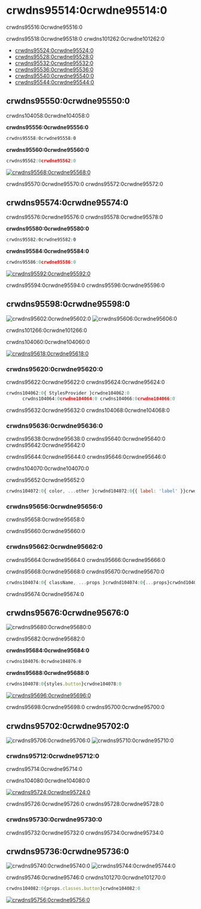 # crwdns95514:0crwdne95514:0

<p class="description">crwdns95516:0crwdne95516:0</p>

crwdns95518:0crwdne95518:0 crwdns101262:0crwdne101262:0

- [crwdns95524:0crwdne95524:0](crwdns95522:0crwdne95522:0)
- [crwdns95528:0crwdne95528:0](crwdns95526:0crwdne95526:0)
- [crwdns95532:0crwdne95532:0](crwdns95530:0crwdne95530:0)
- [crwdns95536:0crwdne95536:0](crwdns95534:0crwdne95534:0)
- [crwdns95540:0crwdne95540:0](crwdns95538:0crwdne95538:0)
- [crwdns95544:0crwdne95544:0](crwdns95542:0crwdne95542:0)

## crwdns95550:0crwdne95550:0

crwdns104058:0crwdne104058:0

**crwdns95556:0crwdne95556:0**

```css
crwdns95558:0crwdne95558:0
```

**crwdns95560:0crwdne95560:0**

```jsx
crwdns95562:0crwdne95562:0
```

[![crwdns95568:0crwdne95568:0](crwdns95566:0crwdne95566:0)](crwdns95564:0crwdne95564:0)

crwdns95570:0crwdne95570:0 crwdns95572:0crwdne95572:0

## crwdns95574:0crwdne95574:0

crwdns95576:0crwdne95576:0 crwdns95578:0crwdne95578:0

**crwdns95580:0crwdne95580:0**

```css
crwdns95582:0crwdne95582:0
```

**crwdns95584:0crwdne95584:0**

```jsx
crwdns95586:0crwdne95586:0
```

[![crwdns95592:0crwdne95592:0](crwdns95590:0crwdne95590:0)](crwdns95588:0crwdne95588:0)

crwdns95594:0crwdne95594:0 crwdns95596:0crwdne95596:0

## crwdns95598:0crwdne95598:0

![crwdns95602:0crwdne95602:0](crwdns95600:0crwdne95600:0) ![crwdns95606:0crwdne95606:0](crwdns95604:0crwdne95604:0)

crwdns101266:0crwdne101266:0

crwdns104060:0crwdne104060:0

[![crwdns95618:0crwdne95618:0](crwdns95616:0crwdne95616:0)](crwdns95614:0crwdne95614:0)

### crwdns95620:0crwdne95620:0

crwdns95622:0crwdne95622:0 crwdns95624:0crwdne95624:0

```jsx
crwdns104062:0{ StylesProvider }crwdne104062:0
      crwdns104064:0crwdne104064:0 crwdns104066:0crwdne104066:0
```

crwdns95632:0crwdne95632:0 crwdns104068:0crwdne104068:0

### crwdns95636:0crwdne95636:0

crwdns95638:0crwdne95638:0 crwdns95640:0crwdne95640:0 crwdns95642:0crwdne95642:0

crwdns95644:0crwdne95644:0 crwdns95646:0crwdne95646:0

crwdns104070:0crwdne104070:0

crwdns95652:0crwdne95652:0

```jsx
crwdns104072:0{ color, ...other }crwdnd104072:0{{ label: 'label' }}crwdnd104072:0{...other}crwdne104072:0
```

### crwdns95656:0crwdne95656:0

crwdns95658:0crwdne95658:0

crwdns95660:0crwdne95660:0

### crwdns95662:0crwdne95662:0

crwdns95664:0crwdne95664:0 crwdns95666:0crwdne95666:0

crwdns95668:0crwdne95668:0 crwdns95670:0crwdne95670:0

```jsx
crwdns104074:0{ className, ...props }crwdnd104074:0{...props}crwdnd104074:0{{ paper: className }}crwdne104074:0
```

crwdns95674:0crwdne95674:0

## crwdns95676:0crwdne95676:0

![crwdns95680:0crwdne95680:0](crwdns95678:0crwdne95678:0)

crwdns95682:0crwdne95682:0

**crwdns95684:0crwdne95684:0**

```css
crwdns104076:0crwdne104076:0
```

**crwdns95688:0crwdne95688:0**

```jsx
crwdns104078:0{styles.button}crwdne104078:0
```

[![crwdns95696:0crwdne95696:0](crwdns95694:0crwdne95694:0)](crwdns95692:0crwdne95692:0)

crwdns95698:0crwdne95698:0 crwdns95700:0crwdne95700:0

## crwdns95702:0crwdne95702:0

![crwdns95706:0crwdne95706:0](crwdns95704:0crwdne95704:0) ![crwdns95710:0crwdne95710:0](crwdns95708:0crwdne95708:0)

### crwdns95712:0crwdne95712:0

crwdns95714:0crwdne95714:0

crwdns104080:0crwdne104080:0

[![crwdns95724:0crwdne95724:0](crwdns95722:0crwdne95722:0)](crwdns95720:0crwdne95720:0)

crwdns95726:0crwdne95726:0 crwdns95728:0crwdne95728:0

### crwdns95730:0crwdne95730:0

crwdns95732:0crwdne95732:0 crwdns95734:0crwdne95734:0

## crwdns95736:0crwdne95736:0

![crwdns95740:0crwdne95740:0](crwdns95738:0crwdne95738:0) ![crwdns95744:0crwdne95744:0](crwdns95742:0crwdne95742:0)

crwdns95746:0crwdne95746:0 crwdns101270:0crwdne101270:0

```jsx
crwdns104082:0{props.classes.button}crwdne104082:0
```

[![crwdns95756:0crwdne95756:0](crwdns95754:0crwdne95754:0)](crwdns95752:0crwdne95752:0)